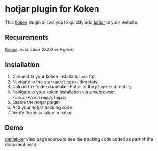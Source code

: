 # hotjar plugin for Koken
This [Koken](http://koken.me/) plugin allows you to quickly add [hotjar](https://www.hotjar.com/) to your website.

## Requirements

[Koken](http://koken.me) installation (0.2.0 or higher)

## Installation

1. Connect to your Koken installation via ftp
1. Navigate to the `storage/plugins/` directory
1. Upload the folder daniebker-hotjar to the `plugins/` directory
1. Navigate to your koken installation via a webrowser. `/admin/#/settings/plugins`
1. Enable the hotjar plugin
1. Add your hotjar tracking code
1. Verify the installation in hotjar

## Demo

[daniebker](http://daniebker.co.uk) view page source to see the tracking code added as part of the document head.